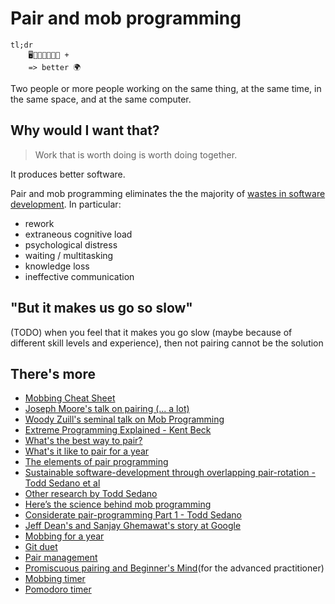 # Pair and mob programming

```
tl;dr
    🖥️👨🏽‍🎨👩🏻‍🔧 +
    => better 🌍
```

Two people or more people working on the same thing, at the same time, in the same space, and at the same computer.

## Why would I want that?

> Work that is worth doing is worth doing together.

It produces better software.

Pair and mob programming eliminates the the majority of [wastes in software development](https://www.researchgate.net/publication/313360479_Software_Development_Waste). In particular:
 * rework
 * extraneous cognitive load
 * psychological distress
 * waiting / multitasking
 * knowledge loss
 * ineffective communication 

## "But it makes us go so slow"
(TODO)
when you feel that it makes you go slow (maybe because of different skill levels and experience), then not pairing cannot be the solution 

## There's more 
 * [Mobbing Cheat Sheet](https://docs.google.com/document/d/1Ve5LVAJvGqJbUZR6C2o3ZNvFPKpuJ6sfIwxlpgKpKCk/export?format=pdf)
 * [Joseph Moore's talk on pairing (... a lot)](https://www.youtube.com/watch?v=156LdcEjfhs)
 * [Woody Zuill's seminal talk on Mob Programming](https://www.youtube.com/watch?v=SHOVVnRB4h0)
 * [Extreme Programming Explained - Kent Beck](https://www.amazon.com/Extreme-Programming-Explained-Embrace-Change/dp/0321278658)
 * [What's the best way to pair?](https://builttoadapt.io/whats-the-best-way-to-pair-a8699f9beb81)
 * [What's it like to pair for a year](https://builttoadapt.io/what-its-like-to-pair-for-a-year-86d048494324)
 * [The elements of pair programming](https://twitter.com/deniseyu21/status/1011014457244442624)
 * [Sustainable software-development through overlapping pair-rotation - Todd Sedano et al](https://www.researchgate.net/publication/304014117_Sustainable_Software_Development_through_Overlapping_Pair_Rotation)
 * [Other research by Todd Sedano](https://www.researchgate.net/profile/Todd_Sedano)
 * [Here’s the science behind mob programming](https://medium.com/comparethemarket/you-asked-me-to-prove-mob-programming-works-heres-the-proof-70eb6a1d0279)
 * [Considerate pair-programming Part 1 - Todd Sedano](http://sedano.org/toddsedano/2017/10/24/considerate-pair-programming.html)
 * [Jeff Dean's and Sanjay Ghemawat's story at Google](https://www.newyorker.com/magazine/2018/12/10/the-friendship-that-made-google-huge)
 * [Mobbing for a year](https://blog.prototypr.io/100-of-the-team-in-a-mob-for-12-months-taking-mob-programming-a-couple-of-steps-further-62d1e9962f37)
 * [Git duet](https://github.com/git-duet/git-duet)
 * [Pair management](https://github.com/Parrit/Parrit)
 * [Promiscuous pairing and Beginner's Mind](http://csis.pace.edu/~grossman/dcs/XR4-PromiscuousPairing.pdf)(for the advanced practitioner)
 * [Mobbing timer](http://mobster.cc/)
 * [Pomodoro timer](http://pomodoro.cfapps.io)
 